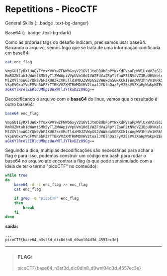 # Repetitions - PicoCTF

General Skills 
{: .badge .text-bg-danger}

Base64 
{: .badge .text-bg-dark}

Como as próprias tags do desafio indicam, precisamos usar base64.
Baixando o arquivo, vemos logo que se trata de uma informação codificada
em base64:

```bash
cat enc_flag

VmpGU1EyRXlUWGxTYmxKVVYwZFNWbGxyV21GV1JteDBUbFpPYWxKdFVsaFpWVlUxWVZaS1ZWWnVh
RmRXZWtab1dWWmtSMk5yTlZWWApiVVpUVm10d1VWZFdVa2RpYlZaWFZtNVdVZ3BpU0VKeldWUkNk
MlZXVlhoWGJYQk9VbFJXU0ZkcVRuTldaM0JZVWpGS2VWWkdaSGRXCk1sWnpWV3hhVm1KRk5XOVVW
VkpEVGxaYVdFMVhSbFZrTTBKVVZXMTRWMDVHV2toalJYUlhDazFyV25sVVZXaHpWakpHZEdWRlZs
aGkKYlRrelZERldUMkpzUWxWTlJYTkxDZz09Cg==
```

Decodificando o arquivo com o **base64** do linux, vemos que o resultado é outro
base64:

```bash
base64 enc_flag

VmpGU1EyRXlUWGxTYmxKVVYwZFNWbGxyV21GV1JteDBUbFpPYWxKdFVsaFpWVlUxWVZaS1ZWWnVh
RmRXZWtab1dWWmtSMk5yTlZWWApiVVpUVm10d1VWZFdVa2RpYlZaWFZtNVdVZ3BpU0VKeldWUkNk
MlZXVlhoWGJYQk9VbFJXU0ZkcVRuTldaM0JZVWpGS2VWWkdaSGRXCk1sWnpWV3hhVm1KRk5XOVVW
VkpEVGxaYVdFMVhSbFZrTTBKVVZXMTRWMDVHV2toalJYUlhDazFyV25sVVZXaHpWakpHZEdWRlZs
aGkKYlRrelZERldUMkpzUWxWTlJYTkxDZz09Cg==
```

Seguindo a dica, multiplas decodificações são necessárias para achar a flag e para
isso, podemos construir um código em bash para rodar o base64 no arquivo até encontrar
a flag (o que pode ser simulado com a ideia de ter o termo "picoCTF" no conteúdo):

```bash
while true
do
    base64 -d -i enc_flag >> enc_flag
    cat enc_flag

    if grep -q "picoCTF" enc_flag
    then
        break
    fi
done
```

**saída:**
```
...
picoCTF{base64_n3st3d_dic0d!n8_d0wnl04d3d_4557ec3e}
```

---
> ### **FLAG:**
>
> picoCTF{base64_n3st3d_dic0d!n8_d0wnl04d3d_4557ec3e}




